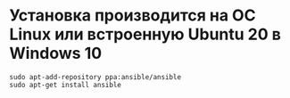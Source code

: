 # Установка производится на ОС Linux или встроенную Ubuntu 20 в Windows 10
```
sudo apt-add-repository ppa:ansible/ansible
sudo apt-get install ansible
```